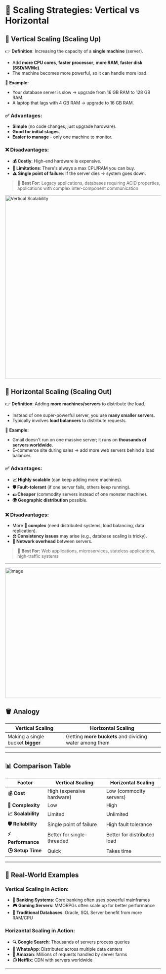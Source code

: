 # 📏 Scaling Strategies: Vertical vs Horizontal

## 🔹 **Vertical Scaling (Scaling Up)**

👉 **Definition**: Increasing the capacity of a **single machine** (server).
* Add **more CPU cores**, **faster processor**, **more RAM**, **faster disk (SSD/NVMe)**.
* The machine becomes more powerful, so it can handle more load.

📌 **Example:**
* Your database server is slow → upgrade from 16 GB RAM to 128 GB RAM.
* A laptop that lags with 4 GB RAM → upgrade to 16 GB RAM.

### ✅ **Advantages**:
* **Simple** (no code changes, just upgrade hardware).
* **Good for initial stages**.
* **Easier to manage** - only one machine to monitor.

### ❌ **Disadvantages**:
* **💰 Costly**: High-end hardware is expensive.
* **🚫 Limitations**: There's always a max CPU/RAM you can buy.
* **⚠️ Single point of failure**: If the server dies → system goes down.

> 🎯 **Best For:** Legacy applications, databases requiring ACID properties, applications with complex inter-component communication
<img width="1344" height="593" alt="Vertical Scalability" src="https://github.com/user-attachments/assets/1e8fa663-1c4e-4fb7-8cc5-bc9ae826498f" />

## 🔹 **Horizontal Scaling (Scaling Out)**

👉 **Definition**: Adding **more machines/servers** to distribute the load.
* Instead of one super-powerful server, you use **many smaller servers**.
* Typically involves **load balancers** to distribute requests.

📌 **Example:**
* Gmail doesn't run on one massive server; it runs on **thousands of servers worldwide**.
* E-commerce site during sales → add more web servers behind a load balancer.

### ✅ **Advantages**:
* **📈 Highly scalable** (can keep adding more machines).
* **🛡️ Fault-tolerant** (if one server fails, others keep running).
* **💵 Cheaper** (commodity servers instead of one monster machine).
* **🌍 Geographic distribution** possible.

### ❌ **Disadvantages**:
* More **🔧 complex** (need distributed systems, load balancing, data replication).
* **⚖️ Consistency issues** may arise (e.g., database scaling is tricky).
* **🔄 Network overhead** between servers.

> 🎯 **Best For:** Web applications, microservices, stateless applications, high-traffic systems

---

<img width="1451" height="421" alt="image" src="https://github.com/user-attachments/assets/a7c89d29-44b8-4c38-842d-799cc49412d4" />

## 🪣 **Analogy**

| **Vertical Scaling** | **Horizontal Scaling** |
|---------------------|------------------------|
| Making a single bucket **bigger** | Getting **more buckets** and dividing water among them |


---

## 📊 **Comparison Table**

| Factor | Vertical Scaling | Horizontal Scaling |
|--------|------------------|-------------------|
| **💰 Cost** | High (expensive hardware) | Low (commodity servers) |
| **🔧 Complexity** | Low | High |
| **📈 Scalability** | Limited | Unlimited |
| **🛡️ Reliability** | Single point of failure | High fault tolerance |
| **⚡ Performance** | Better for single-threaded | Better for distributed load |
| **🕒 Setup Time** | Quick | Takes time |

---

## 🚀 **Real-World Examples**

### **Vertical Scaling in Action:**
* **🏦 Banking Systems**: Core banking often uses powerful mainframes
* **🎮 Gaming Servers**: MMORPGs often scale up for better performance
* **💾 Traditional Databases**: Oracle, SQL Server benefit from more RAM/CPU

### **Horizontal Scaling in Action:**
* **🔍 Google Search**: Thousands of servers process queries
* **📱 WhatsApp**: Distributed across multiple data centers
* **🛒 Amazon**: Millions of requests handled by server farms
* **📺 Netflix**: CDN with servers worldwide

---


